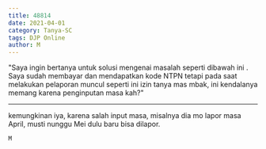 ```yaml
---
title: 48814
date: 2021-04-01
category: Tanya-SC
tags: DJP Online
author: M
---
```


"Saya ingin bertanya untuk solusi mengenai masalah seperti dibawah ini . Saya sudah membayar dan mendapatkan kode NTPN tetapi pada saat melakukan pelaporan muncul seperti ini izin tanya mas mbak, ini kendalanya memang karena penginputan masa kah?"

---

kemungkinan iya, karena salah input masa, misalnya dia mo lapor masa April, musti nunggu Mei dulu baru bisa dilapor.

`M`
